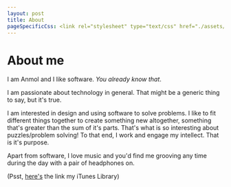 ```yaml
---
layout: post
title: About
pageSpecificCss: <link rel="stylesheet" type="text/css" href="./assets/css/post.css">
---
```

# About me

I am Anmol and I like software. _You already know that_.

I am passionate about technology in general. That might be a generic thing to say, but it's true.

I am interested in design and using software to solve problems. I like to fit different things together to create something new altogether, something that's greater than the sum of it's parts. That's what is so interesting about puzzles/problem solving! To that end, I work and engage my intellect. That is it's purpose.

Apart from software, I love music and you'd find me grooving any time during the day with a pair of headphones on.

(Psst, [here's](https://itunes.apple.com/profile/anmol01shukla) the link my iTunes Library)